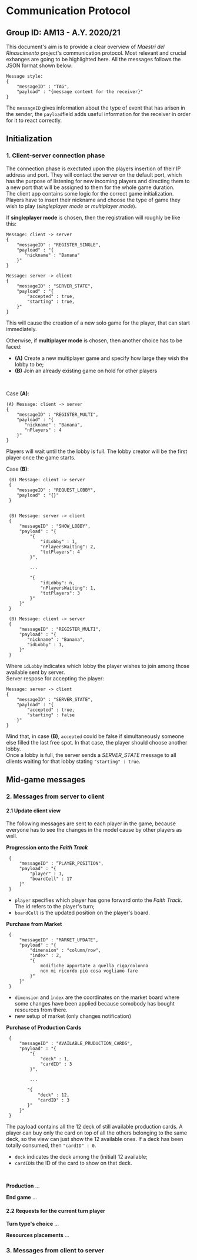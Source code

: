 # Communication Protocol
## Group ID: AM13 - A.Y. 2020/21

 This document's aim is to provide a clear overview of _Maestri del Rinascimento_ project's communication protocol. Most relevant and crucial exhanges are going to be highlighted here. All the messages follows the JSON format shown below:

 ```
 Message style:
 {
     "messageID" : "TAG",
     "payload" : "{message content for the receiver}"
 }
 ```
 The ```messageID``` gives information about the type of event that has arisen in the sender, the ```payload```field adds useful information for the receiver in order for it to react correctly.

## Initialization
### 1. Client-server connection phase
 The connection phase is exectuted upon the players insertion of their IP address and port. They will contact the server on the default port, which has the purpose of listening for new incoming players and directing them to a new port that will be assigned to them for the whole game duration.<br/>
 The client app contains some logic for the correct game initialization. Players have to insert their nickname and choose the type of game they wish to play (_singleplayer mode_ or _multiplayer mode_).<br/>

 If **singleplayer mode** is chosen, then the registration will roughly be like this:
 ```
 Message: client -> server
 {
     "messageID" : "REGISTER_SINGLE",
     "payload" : "{
        "nickname" : "Banana"
     }"
 }

 Message: server -> client
 {
     "messageID" : "SERVER_STATE",
     "payload" : "{
         "accepted" : true,
         "starting" : true,
     }"
 }
 ```
 This will cause the creation of a new solo game for the player, that can start immediately.<br/>

 Otherwise, if **multiplayer mode** is chosen, then another choice has to be faced:<br/>
 * **(A)** Create a new multiplayer game and specify how large they wish the lobby to be;
 *  **(B)** Join an already existing game on hold for other players
 <br/>

 Case **(A)**:
 
 ```
 (A) Message: client -> server
 {
     "messageID" : "REGISTER_MULTI",
     "payload" : "{
        "nickname" : "Banana",
        "nPlayers" : 4
     }"
 } 
```
Players will wait until the the lobby is full. The lobby creator will be the first player once the game starts.
 <br/>

 Case **(B)**:

``` 
 (B) Message: client -> server
 {
    "messageID" : "REQUEST_LOBBY",
    "payload" : "{}"
 }
 

 (B) Message: server -> client
 {
     "messageID" : "SHOW_LOBBY",
     "payload" : "{
         "{
             "idLobby" : 1,
             "nPlayersWaiting": 2,
             "totPlayers": 4
         }",

         ...

         "{
             "idLobby": n,
             "nPlayersWaiting": 1,
             "totPlayers": 3
         }"
     }"
 }

 (B) Message: client -> server
 {
     "messageID" : "REGISTER_MULTI",
     "payload" : "{
        "nickname" : "Banana",
        "idLobby" : 1,
     }"
 }
 ```
 Where ```idLobby``` indicates which lobby the player wishes to join among those available sent by server. <br/>
 Server respose for accepting the player:
 ```
 Message: server -> client
 {
     "messageID" : "SERVER_STATE",
     "payload" : "{
         "accepted" : true,
         "starting" : false
     }"
 }
```
 Mind that, in case **(B)**, ```accepted``` could be false if simultaneously someone else filled the last free spot. In that case, the player should choose another lobby.<br/>
 Once a lobby is full, the server sends a *SERVER_STATE* message to all clients waiting for that lobby stating ```"starting" : true```.
 
## Mid-game messages
### 2. Messages from server to client
#### 2.1 Update client view
The following messages are sent to each player in the game, because everyone has to see the changes in the model cause by other players as well.
<br/>

**Progression onto the _Faith Track_**
```
 {
     "messageID" : “PLAYER_POSITION",
     "payload" : "{
         "player" : 1,
         "boardCell" : 17
     }"
 }
```
* ```player``` specifies which player has gone forward onto the _Faith Track_. The id refers to the player's turn;
* ```boardCell``` is the updated position on the player's board.

**Purchase from Market**
```
 {
     "messageID" : "MARKET_UPDATE",
     "payload" : "{
         "dimension" : "column/row",
         "index" : 2,
         "{
             modifiche apportate a quella riga/colonna
             non mi ricordo più cosa vogliamo fare
         }"
     }"
 }
```
* ```dimension``` and ```ìndex``` are the coordinates on the market board where some changes have been applied because somobody has bought resources from there.
* new setup of market (only changes notification)

**Purchase of Production Cards**
```
 {
     "messageID" : "AVAILABLE_PRUDUCTION_CARDS",
     "payload" : "{
         "{
             "deck" : 1,
             "cardID" : 3
         }",

         ...

        "{
            "deck" : 12,
            "cardID" : 3
        }"
     }"
 }
```
The payload contains all the 12 deck of still available production cards. A player can buy only the card on top of all the others belonging to the same deck, so the view can just show the 12 available ones. If a deck has been totally consumed, then ```"cardID" : 0```.
* ```deck``` indicates the deck among the (initial) 12 available;
* ```cardID```is the ID of the card to show on that deck.
<br/>

**Production**
...

**End game**
...

#### 2.2 Requests for the current turn player
**Turn type's choice**
...

**Resources placements**
...

### 3. Messages from client to server
